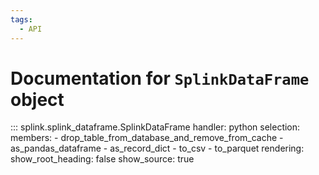 ```yaml
---
tags:
  - API
---
```

# Documentation for `SplinkDataFrame` object



::: splink.splink_dataframe.SplinkDataFrame
    handler: python
    selection:
      members:
        - drop_table_from_database_and_remove_from_cache
        - as_pandas_dataframe
        - as_record_dict
        - to_csv
        - to_parquet
    rendering:
      show_root_heading: false
      show_source: true